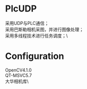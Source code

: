 # PlcUDP
采用UDP与PLC通信；\
采用巴斯勒相机采图，并进行图像处理；\
采用多线程技术进行任务调度；\
# Configuration
  OpenCV4.1.0\
  QT-MSVC5.7\
  大华相机库\

